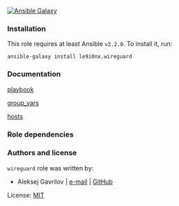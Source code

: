 [![Ansible Galaxy](https://img.shields.io/badge/galaxy-le9i0nx.wireguard-660198.svg?style=flat)](https://galaxy.ansible.com/le9i0nx/wireguard/)


### Installation

This role requires at least Ansible `v2.2.0`. To install it, run:

    ansible-galaxy install le9i0nx.wireguard

### Documentation

[playbook](docs/playbook.md)

[group_vars](docs/group_vars.md)

[hosts](docs/hosts.md)


### Role dependencies

### Authors and license

`wireguard` role was written by:
- Aleksej Gavrilov | [e-mail](mailto:le9i0nx@gmail.com) | [GitHub](https://github.com/le9i0nx)

License: [MIT](https://github.com/le9i0nx/ansible-wireguard/blob/master/LICENSE)

